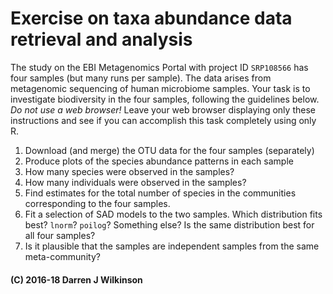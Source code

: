 # Exercise on taxa abundance data retrieval and analysis

The study on the EBI Metagenomics Portal with project ID `SRP108566` has four samples (but many runs per sample). The data arises from metagenomic sequencing of human microbiome samples. Your task is to investigate biodiversity in the four samples, following the guidelines below. *Do not use a web browser!* Leave your web browser displaying only these instructions and see if you can accomplish this task completely using only R.

1. Download (and merge) the OTU data for the four samples (separately)
2. Produce plots of the species abundance patterns in each sample
3. How many species were observed in the samples?
4. How many individuals were observed in the samples?
5. Find estimates for the total number of species in the communities corresponding to the four samples.
6. Fit a selection of SAD models to the two samples. Which distribution fits best? `lnorm`? `poilog`? Something else? Is the same distribution best for all four samples?
7. Is it plausible that the samples are independent samples from the same meta-community?


#### (C) 2016-18 Darren J Wilkinson

